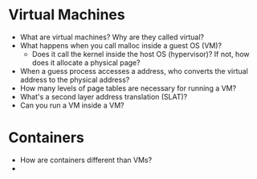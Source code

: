 # Virtual Machines

- What are virtual machines? Why are they called virtual?
- What happens when you call malloc inside a guest OS (VM)?
  - Does it call the kernel inside the host OS (hypervisor)? If not, how does it allocate a physical page?
- When a guess process accesses a address, who converts the virtual address to the physical address?
- How many levels of page tables are necessary for running a VM?
- What's a second layer address translation (SLAT)?
- Can you run a VM inside a VM?

# Containers

- How are containers different than VMs?
- 
